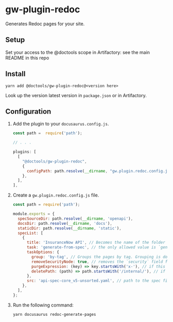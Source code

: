 # gw-plugin-redoc

Generates Redoc pages for your site.

## Setup

Set your access to the @doctools scope in Artifactory: see the main README in
this repo

## Install

```
yarn add @doctools/gw-plugin-redoc@<version here>
```

Look up the version latest version in `package.json` or in Artifactory.

## Configuration

1. Add the plugin to your `docusaurus.config.js`.

   ```js
   const path =  require('path');

   // . . .

   plugins: [
     [
       "@doctools/gw-plugin-redoc",
       {
         configPath: path.resolve(__dirname, "gw.plugin.redoc.config.js"),
       },
     ],
   ],
   ```

1. Create a `gw.plugin.redoc.config.js` file.

   ```js
   const path = require('path');

   module.exports = {
     specSourceDir: path.resolve(__dirname, 'openapi'),
     docsDir: path.resolve(__dirname, 'docs'),
     staticDir: path.resolve(__dirname, 'static'),
     specList: [
       {
         title: 'InsuranceNow API', // Becomes the name of the folder
         task: 'generate-from-spec', // the only allowed value is `generate-from-spec`
         taskOptions: {
           group: 'by-tag', // Groups the pages by tag. Grouping is done only if the spec file has the tags property at the root level.
           removeSecurityNode: true, // removes the `security` field from the spec
           purgeExpression: (key) => key.startsWith('x-'), // if this function matches a prop name, the prop is purged from the schema
           deletePath: (path) => path.startsWith('/internal/'), // if this function returns true, the path is not included in the output
         },
         src: 'api-spec-core_v5-unsorted.yaml', // path to the spec file, relative to `specSourceDir`, can by .json or .yaml
       },
     ],
   };
   ```

1. Run the following command:

   ```
   yarn docusaurus redoc-generate-pages
   ```
